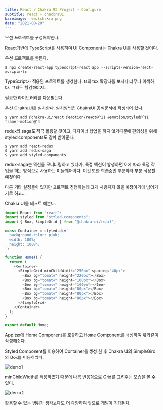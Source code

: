 ```yaml
---
title: React / Chakra UI Project — Configure
subtitle: react + chackraUI
baseimage: reactchakra.png
date: "2021-08-20"
---
```


우선 프로젝트를 구성해야한다.

React기반에 TypeScript를 사용하며 UI Component는 Chakra UI를 사용할 것이다.

우선 프로젝트를 만든다.

```
$ npx create-react-app typescript-react-app --scripts-version=react-scripts-ts
```

TypeScript가 적용된 프로젝트를 생성한다. ts와 tsx 확장자를 보자니 너무나 어색하다. 그래도 할건해야지…

필요한 라이브러리를 다운받는다

우선 ChakraUI를 설치한다. 설치방법은 ChakraUI 공식문서에 작성되어 있다.

```
$ yarn add @chakra-ui/react @emotion/react@^11 @emotion/styled@^11 framer-motion@^4
```

redux와 saga도 적극 활용할 것이고, 디자이너 협업을 하지 않기때문에 편의성을 위해 styled components도 같이 받아준다.

```
$ yarn add react-redux
$ yarn add redux-saga
$ yarn add styled-components
```

redux-saga는 액션을 모니터링하고 있다가, 특정 액션이 발생하면 이에 따라 특정 작업을 하는 방식으로 사용하는 미들웨어이다. 이것 또한 학습중인 부분이라 부분 적용할 예정이다.

다른 기타 설정들이 있지만 프로젝트 진행하는데 크게 사용하지 않을 예정이기에 넘어가기로 하고…

Chakra UI를 테스트 해본다.

```js
import React from "react";
import styled from "styled-components";
import { Box, SimpleGrid } from "@chakra-ui/react";

const Container = styled.div`
  background-color: pink;
  width: 100%;
  height: 100vh;
`;

function Home() {
  return (
    <Container>
      <SimpleGrid minChildWidth="250px" spacing="40px">
        <Box bg="tomato" height="220px"></Box>
        <Box bg="tomato" height="100px"></Box>
        <Box bg="tomato" height="100px"></Box>
        <Box bg="tomato" height="80px"></Box>
        <Box bg="tomato" height="80px"></Box>
        <Box bg="tomato" height="80px"></Box>
      </SimpleGrid>
    </Container>
  );
}

export default Home;
```

App.tsx에 Home Component를 호출하고 Home Component를 생성하여 위와같이 작성해준다.

Styled Component를 이용하여 Container를 생성 한 후 Chakra UI의 SimpleGird와 Box를 이용하였다.

![demo1](images/react-charkraUI-config/demo1.png "이런 아무것도 아닌 박스가 나온다! 차크라좋아!")

minChildWidth를 적용하였기 때문에 나름 반응형으로 Grid를 그려주는 모습을 볼 수 있다.

![demo2](images/react-charkraUI-config/demo2.png "이게뭐지…")

활용할 수 있는 범위가 생각보다도 더 다양하여 앞으로 개발이 기대된다.
